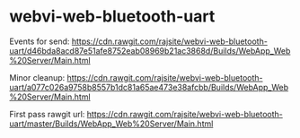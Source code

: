 # webvi-web-bluetooth-uart

Events for send: https://cdn.rawgit.com/rajsite/webvi-web-bluetooth-uart/d46bda8acd87e51afe8752eab08969b21ac3868d/Builds/WebApp_Web%20Server/Main.html

Minor cleanup: https://cdn.rawgit.com/rajsite/webvi-web-bluetooth-uart/a077c026a9758b8557b1dc81a65ae473e38afcbb/Builds/WebApp_Web%20Server/Main.html

First pass rawgit url: https://cdn.rawgit.com/rajsite/webvi-web-bluetooth-uart/master/Builds/WebApp_Web%20Server/Main.html
